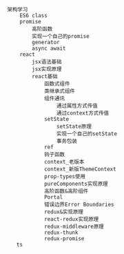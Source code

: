 #

    架构学习
        ES6 class
        promise
            高阶函数
            实现一个自己的promise
            generator
            async await
        react
            jsx语法基础
            jsx实现原理
            react基础
                函数式组件
                类继承式组件
                组件通讯
                    通过属性方式传值
                    通过context方式传值
                setState
                    setState原理
                    实现一个自己的setState
                    事务包装
                ref
                钩子函数
                context_老版本
                context_新版ThemeContext
                prop-types使用
                pureComponents实现原理
                高阶函数&高阶组件
                Portal
                错误边界Error Boundaries
                redux&实现原理
                react-redux实现原理
                redux-middleware原理
                redux-thunk
                redux-promise
       ts
